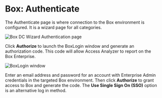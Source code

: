 # Box: Authenticate

The Authenticate page is where connection to the Box environment is configured. It is a wizard page for all categories.

![Box DC Wizard Authentication page](/img/product_docs/accessanalyzer/accessanalyzer/enterpriseauditor/admin/datacollector/box/authentication.png)

Click __Authorize__ to launch the BoxLogin window and generate an authorization code. This code will allow Access Analyzer to report on the Box Enterprise.

![BoxLogin window](/img/product_docs/accessanalyzer/accessanalyzer/enterpriseauditor/admin/datacollector/box/boxlogin.png)

Enter an email address and password for an account with Enterprise Admin credentials in the targeted Box environment. Then click __Authorize__ to grant access to Box and generate the code. The __Use Single Sign On (SSO)__ option is an alternative log in method.

